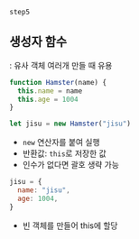 `step5`

## 생성자 함수

: 유사 객체 여러개 만들 때 유용

```js
function Hamster(name) {
  this.name = name
  this.age = 1004
}

let jisu = new Hamster("jisu")
```

- `new` 연산자를 붙여 실행
- 반환값: `this`로 저장한 값
- 인수가 없다면 괄호 생략 가능

```js
jisu = {
  name: "jisu",
  age: 1004,
}
```

- 빈 객체를 만들어 this에 할당
